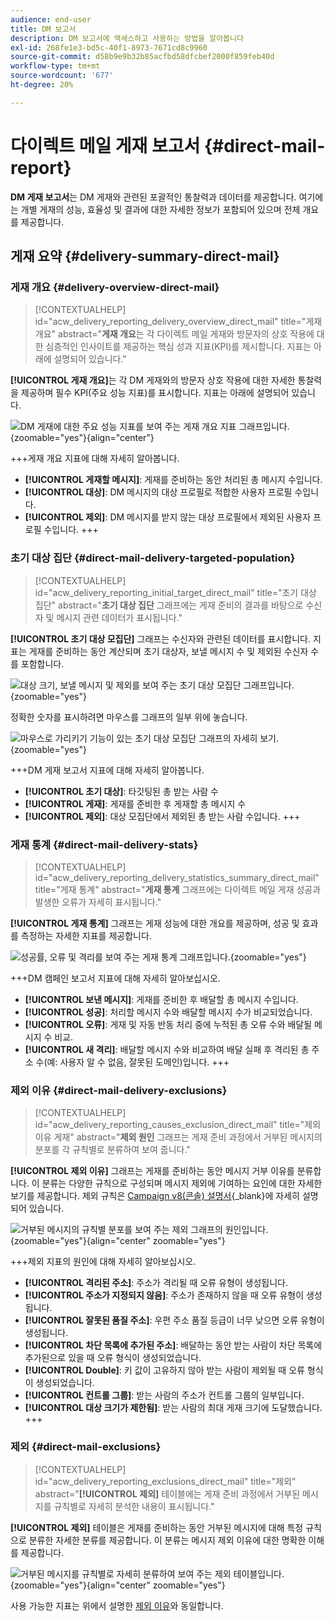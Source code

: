 ```yaml
---
audience: end-user
title: DM 보고서
description: DM 보고서에 액세스하고 사용하는 방법을 알아봅니다
exl-id: 268fe1e3-bd5c-40f1-8973-7671cd8c9960
source-git-commit: d58b9e9b32b85acfbd58dfcbef2000f859feb40d
workflow-type: tm+mt
source-wordcount: '677'
ht-degree: 20%

---
```


# 다이렉트 메일 게재 보고서 {#direct-mail-report}

**DM 게재 보고서**&#x200B;는 DM 게재와 관련된 포괄적인 통찰력과 데이터를 제공합니다. 여기에는 개별 게재의 성능, 효율성 및 결과에 대한 자세한 정보가 포함되어 있으며 전체 개요를 제공합니다.

## 게재 요약 {#delivery-summary-direct-mail}

### 게재 개요 {#delivery-overview-direct-mail}

>[!CONTEXTUALHELP]
>id="acw_delivery_reporting_delivery_overview_direct_mail"
>title="게재 개요"
>abstract="**게재 개요**&#x200B;는 각 다이렉트 메일 게재와 방문자의 상호 작용에 대한 심층적인 인사이트를 제공하는 핵심 성과 지표(KPI)를 제시합니다. 지표는 아래에 설명되어 있습니다."

**[!UICONTROL 게재 개요]**&#x200B;는 각 DM 게재와의 방문자 상호 작용에 대한 자세한 통찰력을 제공하며 필수 KPI(주요 성능 지표)를 표시합니다. 지표는 아래에 설명되어 있습니다.

![DM 게재에 대한 주요 성능 지표를 보여 주는 게재 개요 지표 그래프입니다.](assets/direct-overview.png){zoomable="yes"}{align="center"}

+++게재 개요 지표에 대해 자세히 알아봅니다.

* **[!UICONTROL 게재할 메시지]**: 게재를 준비하는 동안 처리된 총 메시지 수입니다.
* **[!UICONTROL 대상]**: DM 메시지의 대상 프로필로 적합한 사용자 프로필 수입니다.
* **[!UICONTROL 제외]**: DM 메시지를 받지 않는 대상 프로필에서 제외된 사용자 프로필 수입니다.
+++

### 초기 대상 집단 {#direct-mail-delivery-targeted-population}

>[!CONTEXTUALHELP]
>id="acw_delivery_reporting_initial_target_direct_mail"
>title="초기 대상 집단"
>abstract="**초기 대상 집단** 그래프에는 게재 준비의 결과를 바탕으로 수신자 및 메시지 관련 데이터가 표시됩니다."

**[!UICONTROL 초기 대상 모집단]** 그래프는 수신자와 관련된 데이터를 표시합니다. 지표는 게재를 준비하는 동안 계산되며 초기 대상자, 보낼 메시지 수 및 제외된 수신자 수를 포함합니다.

![대상 크기, 보낼 메시지 및 제외를 보여 주는 초기 대상 모집단 그래프입니다.](assets/direct-mail-delivery-targeted-population.png){zoomable="yes"}

정확한 숫자를 표시하려면 마우스를 그래프의 일부 위에 놓습니다.

![마우스로 가리키기 기능이 있는 초기 대상 모집단 그래프의 자세히 보기.](assets/direct-mail-delivery-targeted-population_2.png){zoomable="yes"}

+++DM 게재 보고서 지표에 대해 자세히 알아봅니다.

* **[!UICONTROL 초기 대상]**: 타깃팅된 총 받는 사람 수
* **[!UICONTROL 게재]**: 게재를 준비한 후 게재할 총 메시지 수
* **[!UICONTROL 제외]**: 대상 모집단에서 제외된 총 받는 사람 수입니다.
+++

### 게재 통계 {#direct-mail-delivery-stats}

>[!CONTEXTUALHELP]
>id="acw_delivery_reporting_delivery_statistics_summary_direct_mail"
>title="게재 통계"
>abstract="**게재 통계** 그래프에는 다이렉트 메일 게재 성공과 발생한 오류가 자세히 표시됩니다."

**[!UICONTROL 게재 통계]** 그래프는 게재 성능에 대한 개요를 제공하며, 성공 및 효과를 측정하는 자세한 지표를 제공합니다.

![성공률, 오류 및 격리를 보여 주는 게재 통계 그래프입니다.](assets/direct-mail-delivery-stats.png){zoomable="yes"}

+++DM 캠페인 보고서 지표에 대해 자세히 알아보십시오.

* **[!UICONTROL 보낸 메시지]**: 게재를 준비한 후 배달할 총 메시지 수입니다.
* **[!UICONTROL 성공]**: 처리할 메시지 수와 배달할 메시지 수가 비교되었습니다.
* **[!UICONTROL 오류]**: 게재 및 자동 반동 처리 중에 누적된 총 오류 수와 배달될 메시지 수 비교.
* **[!UICONTROL 새 격리]**: 배달할 메시지 수와 비교하여 배달 실패 후 격리된 총 주소 수(예: 사용자 알 수 없음, 잘못된 도메인)입니다.
+++

### 제외 이유 {#direct-mail-delivery-exclusions}

>[!CONTEXTUALHELP]
>id="acw_delivery_reporting_causes_exclusion_direct_mail"
>title="제외 이유 게재"
>abstract="**제외 원인** 그래프는 게재 준비 과정에서 거부된 메시지의 분포를 각 규칙별로 분류하여 보여 줍니다."

**[!UICONTROL 제외 이유]** 그래프는 게재를 준비하는 동안 메시지 거부 이유를 분류합니다. 이 분류는 다양한 규칙으로 구성되며 메시지 제외에 기여하는 요인에 대한 자세한 보기를 제공합니다. 제외 규칙은 [Campaign v8(콘솔) 설명서](https://experienceleague.adobe.com/docs/campaign/campaign-v8/send/failures/delivery-failures.html?lang=ko#email-error-types){_blank}에 자세히 설명되어 있습니다.

![거부된 메시지의 규칙별 분포를 보여 주는 제외 그래프의 원인입니다.](assets/direct-mail-delivery-exclusions.png){zoomable="yes"}{align="center" zoomable="yes"}

+++제외 지표의 원인에 대해 자세히 알아보십시오.

* **[!UICONTROL 격리된 주소]**: 주소가 격리될 때 오류 유형이 생성됩니다.
* **[!UICONTROL 주소가 지정되지 않음]**: 주소가 존재하지 않을 때 오류 유형이 생성됩니다.
* **[!UICONTROL 잘못된 품질 주소]**: 우편 주소 품질 등급이 너무 낮으면 오류 유형이 생성됩니다.
* **[!UICONTROL 차단 목록에 추가된 주소]**: 배달하는 동안 받는 사람이 차단 목록에 추가된으로 있을 때 오류 형식이 생성되었습니다.
* **[!UICONTROL Double]**: 키 값이 고유하지 않아 받는 사람이 제외될 때 오류 형식이 생성되었습니다.
* **[!UICONTROL 컨트롤 그룹]**: 받는 사람의 주소가 컨트롤 그룹의 일부입니다.
* **[!UICONTROL 대상 크기가 제한됨]**: 받는 사람의 최대 게재 크기에 도달했습니다.
+++

### 제외 {#direct-mail-exclusions}

>[!CONTEXTUALHELP]
>id="acw_delivery_reporting_exclusions_direct_mail"
>title="제외"
>abstract="**[!UICONTROL 제외]** 테이블에는 게재 준비 과정에서 거부된 메시지를 규칙별로 자세히 분석한 내용이 표시됩니다."

**[!UICONTROL 제외]** 테이블은 게재를 준비하는 동안 거부된 메시지에 대해 특정 규칙으로 분류한 자세한 분류를 제공합니다. 이 분류는 메시지 제외 이유에 대한 명확한 이해를 제공합니다.

![거부된 메시지를 규칙별로 자세히 분류하여 보여 주는 제외 테이블입니다.](assets/direct-mail-exclusions.png){zoomable="yes"}{align="center" zoomable="yes"}

사용 가능한 지표는 위에서 설명한 [제외 이유](#direct-mail-delivery-exclusions)와 동일합니다.